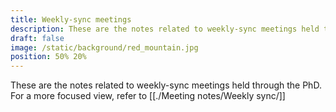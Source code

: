 ```yaml
---
title: Weekly-sync meetings
description: These are the notes related to weekly-sync meetings held through the PhD
draft: false
image: /static/background/red_mountain.jpg
position: 50% 20%
---
```


These are the notes related to weekly-sync meetings held through the PhD.
For a more focused view, refer to [[./Meeting notes/Weekly sync/]]
